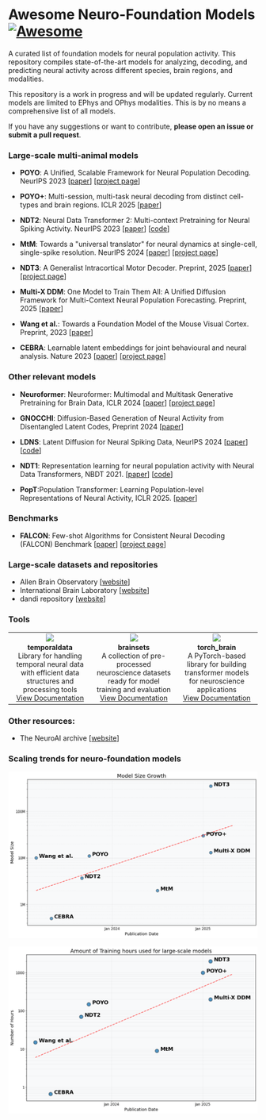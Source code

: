 # Awesome Neuro-Foundation Models [![Awesome](https://awesome.re/badge.svg)](https://awesome.re)

A curated list of foundation models for neural population activity. This repository compiles state-of-the-art models for analyzing, decoding, and predicting neural activity across different species, brain regions, and modalities.

This repository is a work in progress and will be updated regularly. Current models are limited to 
EPhys and OPhys modalities. This is by no means a comprehensive list of all models.

If you have any suggestions or want to contribute, **please open
an issue or submit a pull request**. 

### Large-scale multi-animal models

- **POYO**: A Unified, Scalable Framework for Neural Population Decoding. NeurIPS 2023 [[paper](https://arxiv.org/abs/2310.16046)] [[project page](https://poyo-brain.github.io/)]

- **POYO+**: Multi-session, multi-task neural decoding from distinct cell-types and brain regions. ICLR 2025 [[paper](https://openreview.net/forum?id=IuU0wcO0mo)]

- **NDT2**: Neural Data Transformer 2: Multi-context Pretraining for Neural Spiking Activity. NeurIPS 2023 [[paper](https://proceedings.neurips.cc/paper_files/paper/2023)] [[code](https://github.com/joel99/context_general_bci)]

- **MtM**: Towards a "universal translator" for neural dynamics at single-cell, single-spike resolution. NeurIPS 2024 [[paper](https://openreview.net/forum?id=CBBtMnlTGq)] [[project page](https://ibl-mtm.github.io/)]

- **NDT3**: A Generalist Intracortical Motor Decoder. Preprint, 2025 [[paper](https://www.biorxiv.org/content/10.1101/2025.02.02.634313v1)] [[project page](https://github.com/joel99/ndt3)]

- **Multi-X DDM**: One Model to Train Them All: A Unified Diffusion Framework for Multi-Context Neural Population Forecasting. Preprint, 2025 [[paper](https://openreview.net/forum?id=R9feGbYRG7)]

- **Wang et al.**: Towards a Foundation Model of the Mouse Visual Cortex. Preprint, 2023 [[paper](https://www.biorxiv.org/content/10.1101/2023.03.21.533548v1)]

- **CEBRA**: Learnable latent embeddings for joint behavioural and neural analysis. Nature 2023 [[paper](https://www.nature.com/articles/s41586-023-06031-6)] [[project page](https://cebra.ai)]

### Other relevant models

- **Neuroformer**: Neuroformer: Multimodal and Multitask Generative Pretraining for Brain Data, ICLR 2024 [[paper](https://arxiv.org/abs/2311.00136)] [[project page](https://a-antoniades.github.io/Neuroformer_web/)]

- **GNOCCHI**: Diffusion-Based Generation of Neural Activity from Disentangled Latent Codes, Preprint 2024 [[paper](https://arxiv.org/abs/2407.21195)]

- **LDNS**: Latent Diffusion for Neural Spiking Data, NeurIPS 2024 [[paper](https://arxiv.org/abs/2407.08751)] [[code](https://github.com/mackelab/LDNS)]

- **NDT1**: Representation learning for neural population activity with Neural Data Transformers,
NBDT 2021. [[paper](https://arxiv.org/abs/2108.01210)] [[code](https://github.com/snel-repo/neural-data-transformers)]

- **PopT**:Population Transformer: Learning Population-level Representations of Neural Activity, 	ICLR 2025. [[paper](https://arxiv.org/abs/2406.03044)]

### Benchmarks

- **FALCON**: Few-shot Algorithms for Consistent Neural Decoding (FALCON) Benchmark [[paper](https://openreview.net/forum?id=FN02v4nD8y)] [[project page](https://snel-repo.github.io/falcon/)]

### Large-scale datasets and repositories

- Allen Brain Observatory [[website](https://observatory.brain-map.org/visualcoding/)]
- International Brain Laboratory [[website](https://www.internationalbrainlab.com/data)]
- dandi repository [[website](https://www.dandiarchive.org/)]

### Tools

<table>
  <tr>
    <td align="center"><img src="https://temporaldata.readthedocs.io/en/latest/_static/temporaldata_logo.png" width="100"/><br /><b>temporaldata</b><br />Library for handling temporal neural data with efficient data structures and processing tools<br /><a href="https://temporaldata.readthedocs.io/en/latest/index.html">View Documentation</a></td>
    <td align="center"><img src="https://brainsets.readthedocs.io/en/latest/_static/brainsets_logo.png" width="100"/><br /><b>brainsets</b><br />A collection of pre-processed neuroscience datasets ready for model training and evaluation<br /><a href="https://brainsets.readthedocs.io/en/latest/index.html">View Documentation</a></td>
    <td align="center"><img src="https://torch-brain.readthedocs.io/en/latest/_static/torch_brain_logo.png" width="100"/><br /><b>torch_brain</b><br />A PyTorch-based library for building transformer models for neuroscience applications<br /><a href="https://torch-brain.readthedocs.io/en/latest/index.html">View Documentation</a></td>
  </tr>
</table>

### Other resources:
- The NeuroAI archive [[website](https://www.neuroai.science/)]


### Scaling trends for neuro-foundation models
![](model_size.png)

![](recording_length.png)
